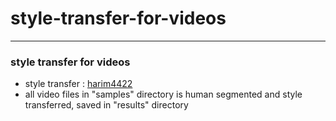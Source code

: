 # style-transfer-for-videos
-----------------------------------
### style transfer for videos

- style transfer : [harim4422](https://github.com/harim4422/real-time-style-transfer-opencv)
- all video files in "samples" directory is human segmented and style transferred, saved in "results" directory
